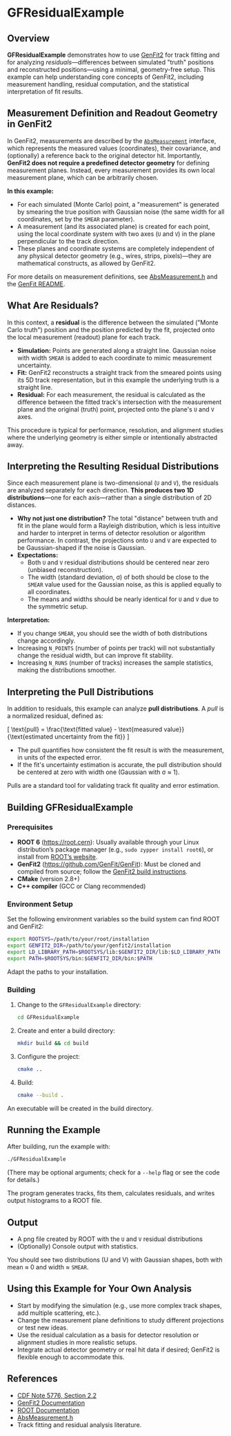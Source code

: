 # GFResidualExample

## Overview

**GFResidualExample** demonstrates how to use [GenFit2](https://github.com/GenFit/GenFit) for track fitting and for analyzing *residuals*—differences between simulated "truth" positions and reconstructed positions—using a minimal, geometry-free setup.
This example can help understanding core concepts of GenFit2, including measurement handling, residual computation, and the statistical interpretation of fit results.

## Measurement Definition and Readout Geometry in GenFit2

In GenFit2, measurements are described by the [`AbsMeasurement`](https://github.com/GenFit/GenFit/blob/master/core/include/AbsMeasurement.h) interface, which represents the measured values (coordinates), their covariance, and (optionally) a reference back to the original detector hit.
Importantly, **GenFit2 does not require a predefined detector geometry** for defining measurement planes.
Instead, every measurement provides its own local measurement plane, which can be arbitrarily chosen.

**In this example:**
- For each simulated (Monte Carlo) point, a "measurement" is generated by smearing the true position with Gaussian noise (the same width for all coordinates, set by the `SMEAR` parameter).
- A measurement (and its associated plane) is created for each point, using the local coordinate system with two axes (`U` and `V`) in the plane perpendicular to the track direction.
- These planes and coordinate systems are completely independent of any physical detector geometry (e.g., wires, strips, pixels)—they are mathematical constructs, as allowed by GenFit2.

For more details on measurement definitions, see [AbsMeasurement.h](https://github.com/GenFit/GenFit/blob/master/core/include/AbsMeasurement.h) and the [GenFit README](https://github.com/GenFit/GenFit/blob/master/README.md).

## What Are Residuals?

In this context, a **residual** is the difference between the simulated ("Monte Carlo truth") position and the position predicted by the fit, projected onto the local measurement (readout) plane for each track.

- **Simulation:**
  Points are generated along a straight line.
  Gaussian noise with width `SMEAR` is added to each coordinate to mimic measurement uncertainty.
- **Fit:**
  GenFit2 reconstructs a straight track from the smeared points using its 5D track representation, but in this example the underlying truth is a straight line.
- **Residual:**
  For each measurement, the residual is calculated as the difference between the fitted track's intersection with the measurement plane and the original (truth) point, projected onto the plane's `U` and `V` axes.

This procedure is typical for performance, resolution, and alignment studies where the underlying geometry is either simple or intentionally abstracted away.

## Interpreting the Resulting Residual Distributions

Since each measurement plane is two-dimensional (`U` and `V`), the residuals are analyzed separately for each direction.
**This produces two 1D distributions**—one for each axis—rather than a single distribution of 2D distances.

- **Why not just one distribution?**
  The total "distance" between truth and fit in the plane would form a Rayleigh distribution, which is less intuitive and harder to interpret in terms of detector resolution or algorithm performance. In contrast, the projections onto `U` and `V` are expected to be Gaussian-shaped if the noise is Gaussian.
- **Expectations:**
  - Both `U` and `V` residual distributions should be centered near zero (unbiased reconstruction).
  - The width (standard deviation, σ) of both should be close to the `SMEAR` value used for the Gaussian noise, as this is applied equally to all coordinates.
  - The means and widths should be nearly identical for `U` and `V` due to the symmetric setup.

**Interpretation:**
- If you change `SMEAR`, you should see the width of both distributions change accordingly.
- Increasing `N_POINTS` (number of points per track) will not substantially change the residual width, but can improve fit stability.
- Increasing `N_RUNS` (number of tracks) increases the sample statistics, making the distributions smoother.

## Interpreting the Pull Distributions

In addition to residuals, this example can analyze **pull distributions**.
A *pull* is a normalized residual, defined as:

\[
\text{pull} = \frac{\text{fitted value} - \text{measured value}}{\text{estimated uncertainty from the fit}}
\]

- The pull quantifies how consistent the fit result is with the measurement, in units of the expected error.
- If the fit's uncertainty estimation is accurate, the pull distribution should be centered at zero with width one (Gaussian with σ ≈ 1).

Pulls are a standard tool for validating track fit quality and error estimation.

## Building GFResidualExample

### Prerequisites

- **ROOT 6** (https://root.cern): Usually available through your Linux distribution’s package manager (e.g., `sudo zypper install root6`), or install from [ROOT’s website](https://root.cern/install/).
- **GenFit2** (https://github.com/GenFit/GenFit): Must be cloned and compiled from source; follow the [GenFit2 build instructions](https://github.com/GenFit/GenFit).
- **CMake** (version 2.8+)
- **C++ compiler** (GCC or Clang recommended)

### Environment Setup

Set the following environment variables so the build system can find ROOT and GenFit2:

```sh
export ROOTSYS=/path/to/your/root/installation
export GENFIT2_DIR=/path/to/your/genfit2/installation
export LD_LIBRARY_PATH=$ROOTSYS/lib:$GENFIT2_DIR/lib:$LD_LIBRARY_PATH
export PATH=$ROOTSYS/bin:$GENFIT2_DIR/bin:$PATH
```

Adapt the paths to your installation.

### Building

1. Change to the `GFResidualExample` directory:
    ```sh
    cd GFResidualExample
    ```
2. Create and enter a build directory:
    ```sh
    mkdir build && cd build
    ```
3. Configure the project:
    ```sh
    cmake ..
    ```
4. Build:
    ```sh
    cmake --build .
    ```

An executable will be created in the build directory.

## Running the Example

After building, run the example with:

```sh
./GFResidualExample
```

(There may be optional arguments; check for a `--help` flag or see the code for details.)

The program generates tracks, fits them, calculates residuals, and writes output histograms to a ROOT file.

## Output

- A png file created by ROOT with the `U` and `V` residual distributions
- (Optionally) Console output with statistics.

You should see two distributions (U and V) with Gaussian shapes, both with mean ≈ 0 and width ≈ `SMEAR`.

## Using this Example for Your Own Analysis

- Start by modifying the simulation (e.g., use more complex track shapes, add multiple scattering, etc.).
- Change the measurement plane definitions to study different projections or test new ideas.
- Use the residual calculation as a basis for detector resolution or alignment studies in more realistic setups.
- Integrate actual detector geometry or real hit data if desired; GenFit2 is flexible enough to accommodate this.


## References

- [CDF Note 5776, Section 2.2](https://hep-physics.rockefeller.edu/luc/technical_reports/cdf5776_pulls.pdf)
- [GenFit2 Documentation](https://github.com/GenFit/GenFit)
- [ROOT Documentation](https://root.cern/manual/)
- [AbsMeasurement.h](https://github.com/GenFit/GenFit/blob/master/core/include/AbsMeasurement.h)
- Track fitting and residual analysis literature.

